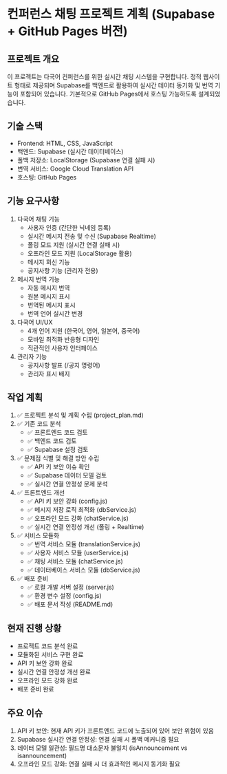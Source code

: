 # 컨퍼런스 채팅 프로젝트 계획 (Supabase + GitHub Pages 버전)

## 프로젝트 개요
이 프로젝트는 다국어 컨퍼런스를 위한 실시간 채팅 시스템을 구현합니다. 정적 웹사이트 형태로 제공되며 Supabase를 백엔드로 활용하여 실시간 데이터 동기화 및 번역 기능이 포함되어 있습니다. 기본적으로 GitHub Pages에서 호스팅 가능하도록 설계되었습니다.

## 기술 스택
- Frontend: HTML, CSS, JavaScript
- 백엔드: Supabase (실시간 데이터베이스)
- 폴백 저장소: LocalStorage (Supabase 연결 실패 시)
- 번역 서비스: Google Cloud Translation API
- 호스팅: GitHub Pages

## 기능 요구사항
1. 다국어 채팅 기능
   - 사용자 인증 (간단한 닉네임 등록)
   - 실시간 메시지 전송 및 수신 (Supabase Realtime)
   - 폴링 모드 지원 (실시간 연결 실패 시)
   - 오프라인 모드 지원 (LocalStorage 활용)
   - 메시지 회신 기능
   - 공지사항 기능 (관리자 전용)
2. 메시지 번역 기능
   - 자동 메시지 번역
   - 원본 메시지 표시
   - 번역된 메시지 표시
   - 번역 언어 실시간 변경
3. 다국어 UI/UX
   - 4개 언어 지원 (한국어, 영어, 일본어, 중국어)
   - 모바일 최적화 반응형 디자인
   - 직관적인 사용자 인터페이스
4. 관리자 기능
   - 공지사항 발표 (/공지 명령어)
   - 관리자 표시 배지

## 작업 계획
1. ✅ 프로젝트 분석 및 계획 수립 (project_plan.md)
2. ✅ 기존 코드 분석
   - ✅ 프론트엔드 코드 검토
   - ✅ 백엔드 코드 검토
   - ✅ Supabase 설정 검토
3. ✅ 문제점 식별 및 해결 방안 수립
   - ✅ API 키 보안 이슈 확인
   - ✅ Supabase 데이터 모델 검토
   - ✅ 실시간 연결 안정성 문제 분석
4. ✅ 프론트엔드 개선
   - ✅ API 키 보안 강화 (config.js)
   - ✅ 메시지 저장 로직 최적화 (dbService.js)
   - ✅ 오프라인 모드 강화 (chatService.js)
   - ✅ 실시간 연결 안정성 개선 (폴링 + Realtime)
5. ✅ 서비스 모듈화
   - ✅ 번역 서비스 모듈 (translationService.js)
   - ✅ 사용자 서비스 모듈 (userService.js)
   - ✅ 채팅 서비스 모듈 (chatService.js)
   - ✅ 데이터베이스 서비스 모듈 (dbService.js)
6. ✅ 배포 준비
   - ✅ 로컬 개발 서버 설정 (server.js)
   - ✅ 환경 변수 설정 (config.js)
   - ✅ 배포 문서 작성 (README.md)

## 현재 진행 상황
- 프로젝트 코드 분석 완료
- 모듈화된 서비스 구현 완료
- API 키 보안 강화 완료
- 실시간 연결 안정성 개선 완료
- 오프라인 모드 강화 완료
- 배포 준비 완료

## 주요 이슈
1. API 키 보안: 현재 API 키가 프론트엔드 코드에 노출되어 있어 보안 위험이 있음
2. Supabase 실시간 연결 안정성: 연결 실패 시 폴백 메커니즘 필요
3. 데이터 모델 일관성: 필드명 대소문자 불일치 (isAnnouncement vs isannouncement)
4. 오프라인 모드 강화: 연결 실패 시 더 효과적인 메시지 동기화 필요
